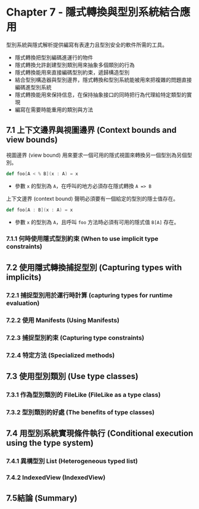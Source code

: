 # Chapter 7 - 隱式轉換與型別系統結合應用

型別系統與隱式解析提供編寫有表達力且型別安全的軟件所需的工具。
- 隱式轉換把型別編碼進運行的物件
- 隱式轉換允許創建型別類別用來抽象多個類別的行為
- 隱式轉換能用來直接編碼型別約束，遞歸構造型別
- 結合型別構造器與型別邊界，隱式轉換和型別系統能被用來把複雜的問題直接編碼進型別系統
- 隱式轉換能用來保持信息，在保持抽象接口的同時把行為代理給特定類型的實現
- 編寫在需要時能重用的類別與方法

## 7.1 上下文邊界與視圖邊界 (Context bounds and view bounds)

視圖邊界 (view bound) 用來要求一個可用的隱式視圖來轉換另一個型別為另個型別。
```scala
def foo[A < % B](x : A) = x
```
- 參數 `x` 的型別為 `A`，在呼叫的地方必須存在隱式轉換 `A => B`

上下文邊界 (context bound) 聲明必須要有一個給定的型別的隱士值存在。
```scala
def foo[A : B](x : A) = x
```
- 參數 `x` 的型別為 `A`，且呼叫 `foo` 方法時必須有可用的隱式值 `B[A]` 存在。

### 7.1.1 何時使用隱式型別約束 (When to use implicit type constraints)

## 7.2  使用隱式轉換捕捉型別 (Capturing types with implicits)
### 7.2.1 捕捉型別用於運行時計算 (capturing types for runtime evaluation)
### 7.2.2 使用 Manifests (Using Manifests)
### 7.2.3 捕捉型別約束 (Capturing type constraints)
### 7.2.4 特定方法 (Specialized methods)

## 7.3 使用型別類別 (Use type classes)
### 7.3.1 作為型別類別的 FileLike (FileLike as a type class)
### 7.3.2 型別類別的好處 (The benefits of type classes)

## 7.4 用型別系統實現條件執行 (Conditional execution using the type system)
### 7.4.1 異構型別 List (Heterogeneous typed list)
### 7.4.2 IndexedView (IndexedView)

## 7.5結論 (Summary)
